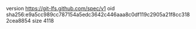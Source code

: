 version https://git-lfs.github.com/spec/v1
oid sha256:e9a5cc989cc787154a5edc3642c446aaa8c0df119c2905a21f8cc3182cea8854
size 4118
